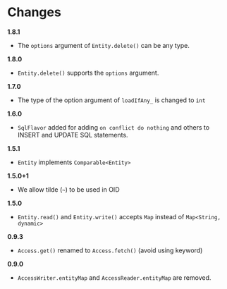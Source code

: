 # Changes

**1.8.1**

* The `options` argument of `Entity.delete()` can be any type.

**1.8.0**

* `Entity.delete()` supports the `options` argument.

**1.7.0**

* The type of the option argument of `loadIfAny_` is changed to `int`

**1.6.0**

* `SqlFlavor` added for adding `on conflict do nothing` and others to INSERT and UPDATE SQL statements.

**1.5.1**

* `Entity` implements `Comparable<Entity>`
  
**1.5.0+1**

* We allow tilde (`~`) to be used in OID

**1.5.0**

* `Entity.read()` and `Entity.write()` accepts `Map` instead of `Map<String, dynamic>`

**0.9.3**

* `Access.get()` renamed to `Access.fetch()` (avoid using keyword)

**0.9.0**

* `AccessWriter.entityMap` and `AccessReader.entityMap` are removed.
